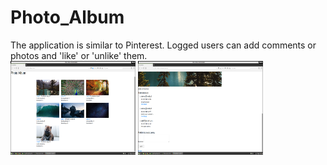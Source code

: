 # Photo_Album
The application is similar to Pinterest. Logged users can add comments or photos and 'like' or 'unlike' them.<br>
<img src="photoalbum/static/images/Photo_album_01.png" alt="Photoalbum" width="200" height="150"/>
<img src="photoalbum/static/images/Photo_album_02.png" alt="Photoalbum" width="200" height="150"/>

